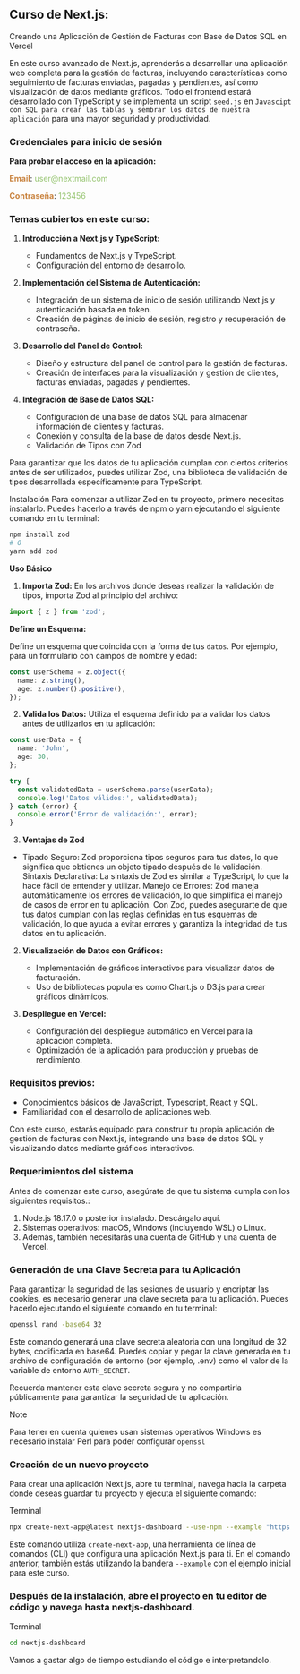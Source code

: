 ## Curso de Next.js:

Creando una Aplicación de Gestión de Facturas con Base de Datos SQL en Vercel

En este curso avanzado de Next.js, aprenderás a desarrollar una aplicación web completa para la gestión de facturas, incluyendo características como seguimiento de facturas enviadas, pagadas y pendientes, así como visualización de datos mediante gráficos. Todo el frontend estará desarrollado con TypeScript y se implementa un script `seed.js` en `Javascipt con SQL para crear las tablas y sembrar los datos de nuestra aplicación` para una mayor seguridad y productividad.


### Credenciales para inicio de sesión

**Para probar el acceso en la aplicación:**

<p><b style="color: #C9833F">Email</b>: <span style="color: #93C36C">user@nextmail.com</span></p>
<p><b style="color: #C9833F">Contraseña</b>: <span style="color: #93C36C">123456</span></p>


### Temas cubiertos en este curso:

1. **Introducción a Next.js y TypeScript:**

   - Fundamentos de Next.js y TypeScript.
   - Configuración del entorno de desarrollo.

2. **Implementación del Sistema de Autenticación:**

   - Integración de un sistema de inicio de sesión utilizando Next.js y autenticación basada en token.
   - Creación de páginas de inicio de sesión, registro y recuperación de contraseña.

3. **Desarrollo del Panel de Control:**

   - Diseño y estructura del panel de control para la gestión de facturas.
   - Creación de interfaces para la visualización y gestión de clientes, facturas enviadas, pagadas y pendientes.

4. **Integración de Base de Datos SQL:**

   - Configuración de una base de datos SQL para almacenar información de clientes y facturas.
   - Conexión y consulta de la base de datos desde Next.js.
   - Validación de Tipos con Zod

Para garantizar que los datos de tu aplicación cumplan con ciertos criterios antes de ser utilizados, puedes utilizar Zod, una biblioteca de validación de tipos desarrollada específicamente para TypeScript.

Instalación
Para comenzar a utilizar Zod en tu proyecto, primero necesitas instalarlo. Puedes hacerlo a través de npm o yarn ejecutando el siguiente comando en tu terminal:

```bash
npm install zod
# O
yarn add zod
```

**Uso Básico**

1. **Importa Zod:**
   En los archivos donde deseas realizar la validación de tipos, importa Zod al principio del archivo:

```typescript
import { z } from 'zod';
```

**Define un Esquema:**

Define un esquema que coincida con la forma de tus `datos`. Por ejemplo, para un formulario con campos de nombre y edad:

```typescript
const userSchema = z.object({
  name: z.string(),
  age: z.number().positive(),
});
```

2. **Valida los Datos:**
   Utiliza el esquema definido para validar los datos antes de utilizarlos en tu aplicación:

```typescript
const userData = {
  name: 'John',
  age: 30,
};

try {
  const validatedData = userSchema.parse(userData);
  console.log('Datos válidos:', validatedData);
} catch (error) {
  console.error('Error de validación:', error);
}
```

3. **Ventajas de Zod**

- Tipado Seguro: Zod proporciona tipos seguros para tus datos, lo que significa que obtienes un objeto tipado después de la validación.
  Sintaxis Declarativa: La sintaxis de Zod es similar a TypeScript, lo que la hace fácil de entender y utilizar.
  Manejo de Errores: Zod maneja automáticamente los errores de validación, lo que simplifica el manejo de casos de error en tu aplicación.
  Con Zod, puedes asegurarte de que tus datos cumplan con las reglas definidas en tus esquemas de validación, lo que ayuda a evitar errores y garantiza la integridad de tus datos en tu aplicación.

2. **Visualización de Datos con Gráficos:**

   - Implementación de gráficos interactivos para visualizar datos de facturación.
   - Uso de bibliotecas populares como Chart.js o D3.js para crear gráficos dinámicos.

3. **Despliegue en Vercel:**
   - Configuración del despliegue automático en Vercel para la aplicación completa.
   - Optimización de la aplicación para producción y pruebas de rendimiento.

### Requisitos previos:

- Conocimientos básicos de JavaScript, Typescript, React y SQL.
- Familiaridad con el desarrollo de aplicaciones web.

Con este curso, estarás equipado para construir tu propia aplicación de gestión de facturas con Next.js, integrando una base de datos SQL y visualizando datos mediante gráficos interactivos.

### Requerimientos del sistema

Antes de comenzar este curso, asegúrate de que tu sistema cumpla con los siguientes requisitos.:

1. Node.js 18.17.0 o posterior instalado. Descárgalo aquí.
2. Sistemas operativos: macOS, Windows (incluyendo WSL) o Linux.
3. Además, también necesitarás una cuenta de GitHub y una cuenta de Vercel.

### Generación de una Clave Secreta para tu Aplicación

Para garantizar la seguridad de las sesiones de usuario y encriptar las cookies, es necesario generar una clave secreta para tu aplicación. Puedes hacerlo ejecutando el siguiente comando en tu terminal:

```bash
openssl rand -base64 32
```

Este comando generará una clave secreta aleatoria con una longitud de 32 bytes, codificada en base64. Puedes copiar y pegar la clave generada en tu archivo de configuración de entorno (por ejemplo, .env) como el valor de la variable de entorno `AUTH_SECRET`.

Recuerda mantener esta clave secreta segura y no compartirla públicamente para garantizar la seguridad de tu aplicación.

>[!Note]
> Para tener en cuenta quienes usan sistemas operativos Windows es necesario instalar Perl para poder configurar `openssl`

### Creación de un nuevo proyecto

Para crear una aplicación Next.js, abre tu terminal, navega hacia la carpeta donde deseas guardar tu proyecto y ejecuta el siguiente comando:

Terminal

```bash
npx create-next-app@latest nextjs-dashboard --use-npm --example "https://github.com/vercel/next-learn/tree/main/dashboard/starter-example"
```

Este comando utiliza `create-next-app`, una herramienta de línea de comandos (CLI) que configura una aplicación Next.js para ti. En el comando anterior, también estás utilizando la bandera `--example` con el ejemplo inicial para este curso.

### Después de la instalación, abre el proyecto en tu editor de código y navega hasta nextjs-dashboard.

Terminal

```bash
cd nextjs-dashboard
```

Vamos a gastar algo de tiempo estudiando el código e interpretandolo.


